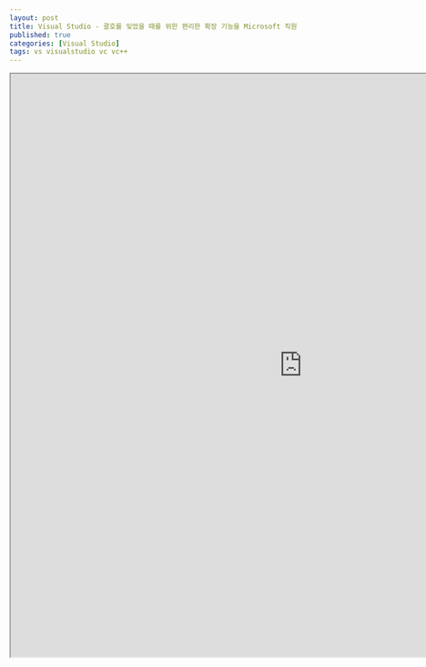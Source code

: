 ```yaml
---
layout: post
title: Visual Studio - 괄호를 잊었을 때를 위한 편리한 확장 기능을 Microsoft 직원이 공개
published: true
categories: [Visual Studio]
tags: vs visualstudio vc vc++
---
```

<iframe width="1024" height="1024" src="https://docs.google.com/document/d/e/2PACX-1vRfpw7hh_E5UPoXOQWCt0gGnUalHBSTTzawxLHTrpSfr3SrU0WyMAF3HtMfevGFIgLB-DhfVFzwtInx/pub?embedded=true"></iframe>    
  

